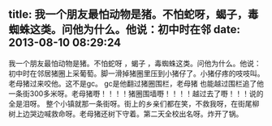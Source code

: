 title: 我一个朋友最怕动物是猪。不怕蛇呀，蝎子，毒蜘蛛这类。问他为什么。他说：初中时在邻
date: 2013-08-10 08:29:24
---

我一个朋友最怕动物是猪。不怕蛇呀 ，蝎子 ，毒蜘蛛这类。问他为什么。他说：初中时在邻居猪圈上采葡萄。脚一滑掉猪圈里压到小猪仔了。小猪仔疼的吱吱叫。老母猪过来咬他。这不是gc。 gc是他翻过猪圈围栏，老母猪 也能越过围栏追了他一条街300多米呀。老母猪嘢！！！！猪圈围墙嘢！！！！越过去了嘢！！！说的全是泪呀。 整个小镇就那一条街呀。街上的乡亲们都在笑，不救我呀，在街尾柳树上边哭边喊救命呀。老母猪还树下守着。第二天全校出名呀。炸开了锅。